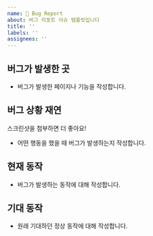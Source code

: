 ```yaml
---
name: 🐛 Bug Report
about: 버그 리포트 이슈 템플릿입니다
title: ''
labels: ''
assignees: ''
---
```


## 버그가 발생한 곳

- 버그가 발생한 페이지나 기능을 작성합니다.

## 버그 상황 재연

스크린샷을 첨부하면 더 좋아요!

- 어떤 행동을 했을 때 버그가 발생하는지 작성합니다.

## 현재 동작

- 버그가 발생하는 동작에 대해 작성합니다.

## 기대 동작

- 원래 기대하던 정상 동작에 대해 작성합니다.
